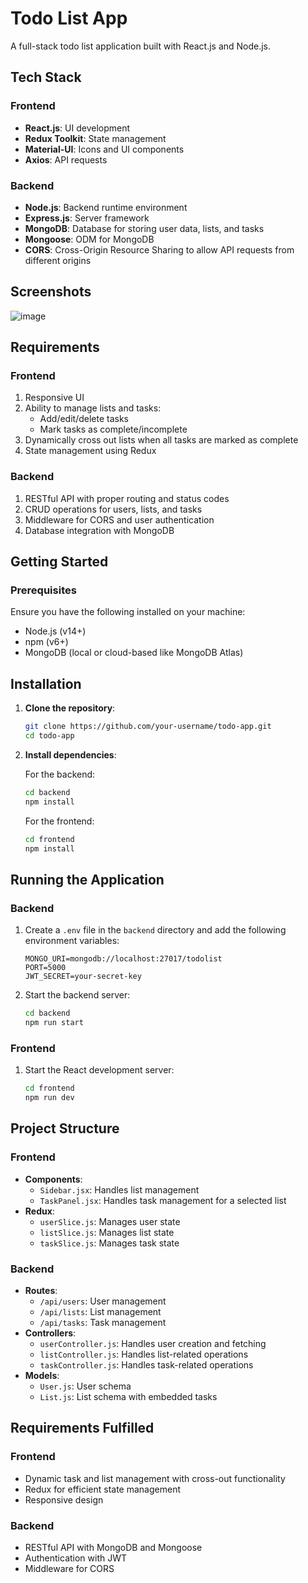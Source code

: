 # Todo List App

A full-stack todo list application built with React.js and Node.js.

## Tech Stack

### Frontend
- **React.js**: UI development
- **Redux Toolkit**: State management
- **Material-UI**: Icons and UI components
- **Axios**: API requests

### Backend
- **Node.js**: Backend runtime environment
- **Express.js**: Server framework
- **MongoDB**: Database for storing user data, lists, and tasks
- **Mongoose**: ODM for MongoDB
- **CORS**: Cross-Origin Resource Sharing to allow API requests from different origins

## Screenshots

![image](https://github.com/user-attachments/assets/4ae489ba-0608-42cb-9bde-b082e4d960ca)


## Requirements

### Frontend
1. Responsive UI
2. Ability to manage lists and tasks:
   - Add/edit/delete tasks
   - Mark tasks as complete/incomplete
3. Dynamically cross out lists when all tasks are marked as complete
4. State management using Redux

### Backend
1. RESTful API with proper routing and status codes
2. CRUD operations for users, lists, and tasks
3. Middleware for CORS and user authentication
4. Database integration with MongoDB

## Getting Started

### Prerequisites
Ensure you have the following installed on your machine:
- Node.js (v14+)
- npm (v6+)
- MongoDB (local or cloud-based like MongoDB Atlas)

## Installation

1. **Clone the repository**:
   ```bash
   git clone https://github.com/your-username/todo-app.git
   cd todo-app
   ```

2. **Install dependencies**:
   
   For the backend:
   ```bash
   cd backend
   npm install
   ```

   For the frontend:
   ```bash
   cd frontend
   npm install
   ```

## Running the Application

### Backend
1. Create a `.env` file in the `backend` directory and add the following environment variables:
   ```
   MONGO_URI=mongodb://localhost:27017/todolist
   PORT=5000
   JWT_SECRET=your-secret-key
   ```

2. Start the backend server:
   ```bash
   cd backend
   npm run start
   ```

### Frontend
1. Start the React development server:
   ```bash
   cd frontend
   npm run dev
   ```

## Project Structure

### Frontend
- **Components**:
  - `Sidebar.jsx`: Handles list management
  - `TaskPanel.jsx`: Handles task management for a selected list
- **Redux**:
  - `userSlice.js`: Manages user state
  - `listSlice.js`: Manages list state
  - `taskSlice.js`: Manages task state

### Backend
- **Routes**:
  - `/api/users`: User management
  - `/api/lists`: List management
  - `/api/tasks`: Task management
- **Controllers**:
  - `userController.js`: Handles user creation and fetching
  - `listController.js`: Handles list-related operations
  - `taskController.js`: Handles task-related operations
- **Models**:
  - `User.js`: User schema
  - `List.js`: List schema with embedded tasks

## Requirements Fulfilled

### Frontend
- Dynamic task and list management with cross-out functionality
- Redux for efficient state management
- Responsive design

### Backend
- RESTful API with MongoDB and Mongoose
- Authentication with JWT
- Middleware for CORS
